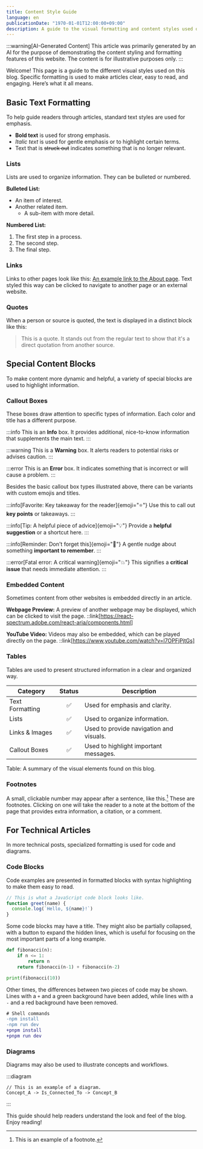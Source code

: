 ```yaml
---
title: Content Style Guide
language: en
publicationDate: "1970-01-01T12:00:00+09:00"
description: A guide to the visual formatting and content styles used on this blog.
---
```


:::warning[AI-Generated Content]
This article was primarily generated by an AI for the purpose of demonstrating the content styling and formatting features of this website. The content is for illustrative purposes only.
:::

Welcome! This page is a guide to the different visual styles used on this blog. Specific formatting is used to make articles clear, easy to read, and engaging. Here’s what it all means.

## Basic Text Formatting

To help guide readers through articles, standard text styles are used for emphasis.

- **Bold text** is used for strong emphasis.
- _Italic text_ is used for gentle emphasis or to highlight certain terms.
- Text that is ~~struck out~~ indicates something that is no longer relevant.

### Lists

Lists are used to organize information. They can be bulleted or numbered.

**Bulleted List:**

- An item of interest.
- Another related item.
  - A sub-item with more detail.

**Numbered List:**

1. The first step in a process.
2. The second step.
3. The final step.

### Links

Links to other pages look like this: [An example link to the About page](/about). Text styled this way can be clicked to navigate to another page or an external website.

### Quotes

When a person or source is quoted, the text is displayed in a distinct block like this:

> This is a quote. It stands out from the regular text to show that it's a direct quotation from another source.

## Special Content Blocks

To make content more dynamic and helpful, a variety of special blocks are used to highlight information.

### Callout Boxes

These boxes draw attention to specific types of information. Each color and title has a different purpose.

:::info
This is an **Info** box. It provides additional, nice-to-know information that supplements the main text.
:::

:::warning
This is a **Warning** box. It alerts readers to potential risks or advises caution.
:::

:::error
This is an **Error** box. It indicates something that is incorrect or will cause a problem.
:::

Besides the basic callout box types illustrated above, there can be variants with custom emojis and titles.

:::info[Favorite: Key takeaway for the reader]{emoji="⭐"}
Use this to call out **key points** or takeaways.
:::

:::info[Tip: A helpful piece of advice]{emoji="💡"}
Provide a **helpful suggestion** or a shortcut here.
:::

:::info[Reminder: Don't forget this]{emoji="📌"}
A gentle nudge about something **important to remember**.
:::

:::error[Fatal error: A critical warning]{emoji="💥"}
This signifies a **critical issue** that needs immediate attention.
:::

### Embedded Content

Sometimes content from other websites is embedded directly in an article.

**Webpage Preview:**
A preview of another webpage may be displayed, which can be clicked to visit the page.
::link[https://react-spectrum.adobe.com/react-aria/components.html]

**YouTube Video:**
Videos may also be embedded, which can be played directly on the page.
::link[https://www.youtube.com/watch?v=l7OPFjPjtGs]

### Tables

Tables are used to present structured information in a clear and organized way.

| Category        | Status | Description                             |
| --------------- | :----: | --------------------------------------- |
| Text Formatting |   ✅   | Used for emphasis and clarity.          |
| Lists           |   ✅   | Used to organize information.           |
| Links & Images  |   ✅   | Used to provide navigation and visuals. |
| Callout Boxes   |   ✅   | Used to highlight important messages.   |

Table: A summary of the visual elements found on this blog.

### Footnotes

A small, clickable number may appear after a sentence, like this.[^1] These are footnotes. Clicking on one will take the reader to a note at the bottom of the page that provides extra information, a citation, or a comment.

[^1]: This is an example of a footnote.

## For Technical Articles

In more technical posts, specialized formatting is used for code and diagrams.

### Code Blocks

Code examples are presented in formatted blocks with syntax highlighting to make them easy to read.

```javascript
// This is what a JavaScript code block looks like.
function greet(name) {
  console.log(`Hello, ${name}!`)
}
```

Some code blocks may have a title. They might also be partially collapsed, with a button to expand the hidden lines, which is useful for focusing on the most important parts of a long example.

```python collapse={2-4} title="Python example"
def fibonacci(n):
    if n <= 1:
        return n
    return fibonacci(n-1) + fibonacci(n-2)

print(fibonacci(10))
```

Other times, the differences between two pieces of code may be shown. Lines with a `+` and a green background have been added, while lines with a `-` and a red background have been removed.

```diff lang="bash"
# Shell commands
-npm install
-npm run dev
+pnpm install
+pnpm run dev
```

### Diagrams

Diagrams may also be used to illustrate concepts and workflows.

:::diagram

```d2
// This is an example of a diagram.
Concept_A -> Is_Connected_To -> Concept_B
```

:::

This guide should help readers understand the look and feel of the blog. Enjoy reading!
